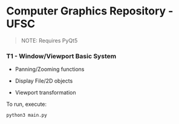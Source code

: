 # Computer Graphics Repository - UFSC
> NOTE: Requires PyQt5
### T1 - Window/Viewport Basic System

- Panning/Zooming functions

- Display File/2D objects

- Viewport transformation

To run, execute:
```
python3 main.py
```
